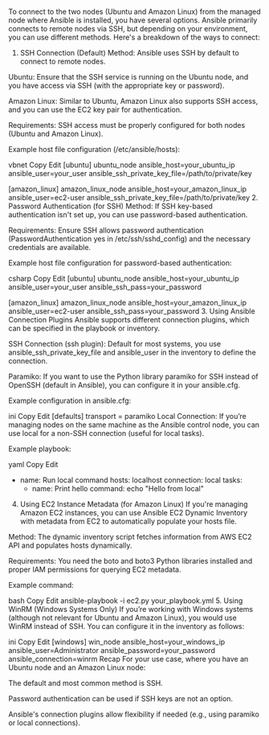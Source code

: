 To connect to the two nodes (Ubuntu and Amazon Linux) from the managed node where Ansible is installed, you have several options. Ansible primarily connects to remote nodes via SSH, but depending on your environment, you can use different methods. Here's a breakdown of the ways to connect:

1. SSH Connection (Default)
Method: Ansible uses SSH by default to connect to remote nodes.

Ubuntu: Ensure that the SSH service is running on the Ubuntu node, and you have access via SSH (with the appropriate key or password).

Amazon Linux: Similar to Ubuntu, Amazon Linux also supports SSH access, and you can use the EC2 key pair for authentication.

Requirements: SSH access must be properly configured for both nodes (Ubuntu and Amazon Linux).

Example host file configuration (/etc/ansible/hosts):

vbnet
Copy
Edit
[ubuntu]
ubuntu_node ansible_host=your_ubuntu_ip ansible_user=your_user ansible_ssh_private_key_file=/path/to/private/key

[amazon_linux]
amazon_linux_node ansible_host=your_amazon_linux_ip ansible_user=ec2-user ansible_ssh_private_key_file=/path/to/private/key
2. Password Authentication (for SSH)
Method: If SSH key-based authentication isn't set up, you can use password-based authentication.

Requirements: Ensure SSH allows password authentication (PasswordAuthentication yes in /etc/ssh/sshd_config) and the necessary credentials are available.

Example host file configuration for password-based authentication:

csharp
Copy
Edit
[ubuntu]
ubuntu_node ansible_host=your_ubuntu_ip ansible_user=your_user ansible_ssh_pass=your_password

[amazon_linux]
amazon_linux_node ansible_host=your_amazon_linux_ip ansible_user=ec2-user ansible_ssh_pass=your_password
3. Using Ansible Connection Plugins
Ansible supports different connection plugins, which can be specified in the playbook or inventory.

SSH Connection (ssh plugin): Default for most systems, you use ansible_ssh_private_key_file and ansible_user in the inventory to define the connection.

Paramiko: If you want to use the Python library paramiko for SSH instead of OpenSSH (default in Ansible), you can configure it in your ansible.cfg.

Example configuration in ansible.cfg:

ini
Copy
Edit
[defaults]
transport = paramiko
Local Connection: If you’re managing nodes on the same machine as the Ansible control node, you can use local for a non-SSH connection (useful for local tasks).

Example playbook:

yaml
Copy
Edit
- name: Run local command
  hosts: localhost
  connection: local
  tasks:
    - name: Print hello
      command: echo "Hello from local"
4. Using EC2 Instance Metadata (for Amazon Linux)
If you're managing Amazon EC2 instances, you can use Ansible EC2 Dynamic Inventory with metadata from EC2 to automatically populate your hosts file.

Method: The dynamic inventory script fetches information from AWS EC2 API and populates hosts dynamically.

Requirements: You need the boto and boto3 Python libraries installed and proper IAM permissions for querying EC2 metadata.

Example command:

bash
Copy
Edit
ansible-playbook -i ec2.py your_playbook.yml
5. Using WinRM (Windows Systems Only)
If you’re working with Windows systems (although not relevant for Ubuntu and Amazon Linux), you would use WinRM instead of SSH. You can configure it in the inventory as follows:

ini
Copy
Edit
[windows]
win_node ansible_host=your_windows_ip ansible_user=Administrator ansible_password=your_password ansible_connection=winrm
Recap
For your use case, where you have an Ubuntu node and an Amazon Linux node:

The default and most common method is SSH.

Password authentication can be used if SSH keys are not an option.

Ansible's connection plugins allow flexibility if needed (e.g., using paramiko or local connections).
